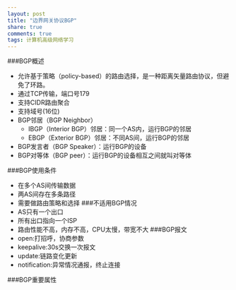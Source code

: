 ```yaml
---
layout: post
title: "边界网关协议BGP"
share: true
comments: true
tags: 计算机高级网络学习
---
```

###BGP概述
- 允许基于策略（policy-based）的路由选择，是一种距离矢量路由协议，但避免了环路。
- 通过TCP传输，端口号179
- 支持CIDR路由聚合
- 支持域号(16位)
- BGP邻居（BGP Neighbor）
   - IBGP（Interior BGP）邻居：同一个AS内，运行BGP的邻居
   - EBGP（Exterior BGP）邻居：不同AS间，运行BGP的邻居
- BGP发言者（BGP Speaker）：运行BGP的设备
- BGP对等体（BGP peer）：运行BGP的设备相互之间就叫对等体

###BGP使用条件
- 在多个AS间传输数据
- 两AS间存在多条路径 
- 需要做路由策略和选择
###不适用BGP情况
- AS只有一个出口
- 所有出口指向一个ISP
- 路由性能不高，内存不高，CPU太慢，带宽不大
###BGP报文
- open:打招呼，协商参数
- keepalive:30s交换一次报文
- update:链路变化更新
- notification:异常情况通报，终止连接

###BGP重要属性
